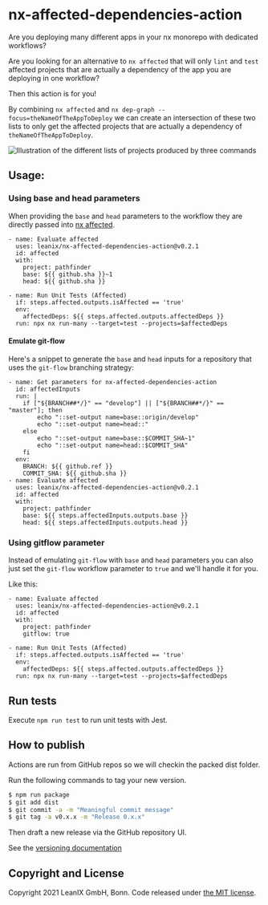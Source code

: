 # nx-affected-dependencies-action

Are you deploying many different apps in your nx monorepo with dedicated workflows?

Are you looking for an alternative to `nx affected` that will only `lint` and `test` affected projects that are actually a dependency of the app you are deploying in one workflow?

Then this action is for you!

By combining `nx affected` and `nx dep-graph --focus=theNameOfTheAppToDeploy` we can create an intersection of these two lists to only get the affected projects that are actually a dependency of `theNameOfTheAppToDeploy`.

![Illustration of the different lists of projects produced by three commands](https://user-images.githubusercontent.com/46342664/144886209-755375b0-42a2-4532-9e8c-f9357b10795c.png)


## Usage:

### Using base and head parameters

When providing the `base` and `head` parameters to the workflow they are directly passed into [nx affected](https://nx.dev/l/r/cli/affected).

```
- name: Evaluate affected
  uses: leanix/nx-affected-dependencies-action@v0.2.1
  id: affected
  with:
    project: pathfinder
    base: ${{ github.sha }}~1
    head: ${{ github.sha }}

- name: Run Unit Tests (Affected)
  if: steps.affected.outputs.isAffected == 'true'
  env:
    affectedDeps: ${{ steps.affected.outputs.affectedDeps }}
  run: npx nx run-many --target=test --projects=$affectedDeps
```

#### Emulate git-flow

Here's a snippet to generate the `base` and `head` inputs for a repository that uses the `git-flow` branching strategy:
```
- name: Get parameters for nx-affected-dependencies-action
  id: affectedInputs
  run: |
    if ["${BRANCH##*/}" == "develop"] || ["${BRANCH##*/}" == "master"]; then
        echo "::set-output name=base::origin/develop"
        echo "::set-output name=head::"
    else
        echo "::set-output name=base::$COMMIT_SHA~1"
        echo "::set-output name=head::$COMMIT_SHA"
    fi
  env:
    BRANCH: ${{ github.ref }}
    COMMIT_SHA: ${{ github.sha }}
- name: Evaluate affected
  uses: leanix/nx-affected-dependencies-action@v0.2.1
  id: affected
  with:
    project: pathfinder
    base: ${{ steps.affectedInputs.outputs.base }}
    head: ${{ steps.affectedInputs.outputs.head }}
```

### Using gitflow parameter

Instead of emulating `git-flow` with `base` and `head` parameters you can also just set the `git-flow` workflow parameter to `true` and we'll handle it for you.

Like this:
```
- name: Evaluate affected
  uses: leanix/nx-affected-dependencies-action@v0.2.1
  id: affected
  with:
    project: pathfinder
    gitflow: true

- name: Run Unit Tests (Affected)
  if: steps.affected.outputs.isAffected == 'true'
  env:
    affectedDeps: ${{ steps.affected.outputs.affectedDeps }}
  run: npx nx run-many --target=test --projects=$affectedDeps
```

## Run tests

Execute `npm run test` to run unit tests with Jest.

## How to publish

Actions are run from GitHub repos so we will checkin the packed dist folder. 

Run the following commands to tag your new version.
```bash
$ npm run package
$ git add dist
$ git commit -a -m "Meaningful commit message"
$ git tag -a v0.x.x -m "Release 0.x.x"
```

Then draft a new release via the GitHub repository UI.

See the [versioning documentation](https://github.com/actions/toolkit/blob/master/docs/action-versioning.md)

## Copyright and License

Copyright 2021 LeanIX GmbH, Bonn. Code released under [the MIT license](LICENSE).
